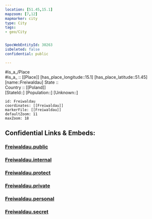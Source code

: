 ```yaml
---
location: [51.45,15.1] 
mapzoom: [7,12] 
mapmarker: city 
type: City
tags:
- geo/City


SpocWebEntityId: 30263
isDeleted: false
confidential: public

---
```

#is_a_/Place  
#is_a_ :: [[Place]] 
[has_place_longitude::15.1] 
[has_place_latitude::51.45] 
[name::Freiwaldau] 
State ::  
Country :: [[Poland]]  
[StateId::] 
[Population::] 
[Unknown::] 


```leaflet
id: Freiwaldau
coordinates: [[Freiwaldau]] 
markerFile: [[Freiwaldau]] 
defaultZoom: 11 
maxZoom: 18
```


## Confidential Links & Embeds: 

### [Freiwaldau.public](/_public/\Earth\Continent\Europe\Europe~East\Poland\Provinces~Poland\Lubusz\CityFreiwaldau.public.md) 

### [Freiwaldau.internal](/_internal/\Earth\Continent\Europe\Europe~East\Poland\Provinces~Poland\Lubusz\CityFreiwaldau.internal.md) 

### [Freiwaldau.protect](/_protect/\Earth\Continent\Europe\Europe~East\Poland\Provinces~Poland\Lubusz\CityFreiwaldau.protect.md) 

### [Freiwaldau.private](/_private/\Earth\Continent\Europe\Europe~East\Poland\Provinces~Poland\Lubusz\CityFreiwaldau.private.md) 

### [Freiwaldau.personal](/_personal/\Earth\Continent\Europe\Europe~East\Poland\Provinces~Poland\Lubusz\CityFreiwaldau.personal.md) 

### [Freiwaldau.secret](/_secret/\Earth\Continent\Europe\Europe~East\Poland\Provinces~Poland\Lubusz\CityFreiwaldau.secret.md)

